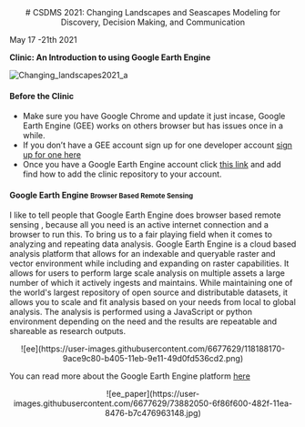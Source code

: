 
<center>
# CSDMS 2021: Changing Landscapes and Seascapes Modeling for Discovery, Decision Making, and Communication
</center>

May 17 -21th 2021

**Clinic: An Introduction to using Google Earth Engine**

![Changing_landscapes2021_a](https://user-images.githubusercontent.com/6677629/118188636-4ed02780-b406-11eb-83fa-fd9314d034d8.jpg)

#### Before the Clinic

* Make sure you have Google Chrome and update it just incase, Google Earth Engine (GEE) works on others browser but has issues once in a while.
* If you don’t have a GEE account sign up for one developer account [sign up for one here](https://signup.earthengine.google.com/)
* Once you have a Google Earth Engine account click [this link](https://samapriya.github.io/csdms2021/projects/labs_ee/) and add find how to add the clinic repository to your account.

#### Google Earth Engine <small>Browser Based Remote Sensing</small>
I like to tell people that Google Earth Engine does browser based remote sensing , because all you need is an active internet connection and a browser to run this. To bring us to a fair playing field when it comes to analyzing and repeating data analysis. Google Earth Engine is a cloud based analysis platform that allows for an indexable and queryable raster and vector environment while including and expanding on raster capabilities. It allows for users to perform large scale analysis on multiple assets a large number of which it actively ingests and maintains. While maintaining one of the world's largest repository of open source and distributable datasets, it allows you to scale and fit analysis based on your needs from local to global analysis. The analysis is performed using a JavaScript or python environment depending on the need and the results are repeatable and shareable as research outputs.

<center>![ee](https://user-images.githubusercontent.com/6677629/118188170-9ace9c80-b405-11eb-9e11-49d0fd536cd2.png)</center>

You can read more about the Google Earth Engine platform [here](https://www.sciencedirect.com/science/article/pii/S0034425717302900)

<center>![ee_paper](https://user-images.githubusercontent.com/6677629/73882050-6f86f600-482f-11ea-8476-b7c476963148.jpg)</center>
